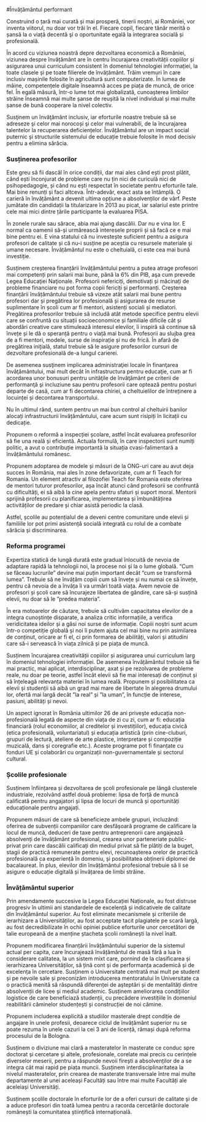 #Învățământul performant

Construind o țară mai curată și mai prosperă, tinerii noștri, ai României, vor inventa viitorul, nu doar vor trăi în el. Fiecare copil, fiecare tânăr merită o șansă la o viață decentă şi o oportunitate egală la integrarea socială și profesională.

În acord cu viziunea noastră depre dezvoltarea economică a României, viziunea despre învățământ are în centru încurajarea creativității copiilor și asigurarea unui curriculum consistent în domeniul tehnologiei informației, la toate clasele și pe toate filierele de învățământ. Trăim vremuri în care inclusiv mașinile folosite în agricultură sunt computerizate. În lumea de mâine, competențele digitale înseamnă acces pe piața de muncă, de orice fel. În egală măsură, într-o lume tot mai globalizată, cunoașterea limbilor străine înseamnă mai multe șanse de reușită la nivel individual și mai multe șanse de bună cooperare la nivel colectiv.

Susţinem un învăţământ inclusiv, iar eforturile noastre trebuie să se adreseze şi celor mai norocoși şi celor mai vulnerabili, de la încurajarea talentelor la recuperarea deficiențelor. Învățământul are un impact social puternic și structurile sistemului de educație trebuie folosite în mod decisiv pentru a elimina sărăcia.

### Susținerea profesorilor
Este greu să fii dascăl în orice condiții, dar mai ales când ești prost plătit, când ești înconjurat de probleme care nu țin nici de curiculă nici de psihopedagogie, și când nu ești respectat în societate pentru eforturile tale. Mai bine renunți și faci altceva. Într-adevăr, exact asta se întâmplă. O carieră în învățământ a devenit ultima opțiune a absolvenților de vârf. Peste jumătate din candidații la titularizare în 2013 au picat, iar salariul este printre cele mai mici dintre țările participante la evaluarea PISA.

În zonele rurale sau sărace, abia mai ajung dascălii. Dar nu e vina lor. E normal ca oamenii să-și urmărească interesele proprii și să facă ce e mai bine pentru ei. E vina statului că nu investește suficient pentru a asigura profesori de calitate și că nu-i susține pe aceștia cu resursele materiale și umane necesare. Învățământul nu este o cheltuială, ci este cea mai bună investiție.

Susținem creșterea finanțării învățământului pentru a putea atrage profesori mai competenți prin salarii mai bune, până la 6% din PIB, aşa cum prevede Legea Educaţiei Naţionale. Profesorii nefericiți, demotivați și măcinați de probleme financiare nu pot forma copii fericiți și performanți. Creșterea finanțării învățământului trebuie să vizeze atât salarii mai bune pentru profesori dar și pregătirea lor profesională și asigurarea de resurse suplimentare în școli cum ar fi mentori, asistenți sociali și mediatori.
Pregătirea profesorilor trebuie să includă atât metode specifice pentru elevii care se confruntă cu situații socioeconomice și familiale dificile cât și abordări creative care stimulează interesul elevilor, îi inspiră să continue să învețe și le dă o speranță pentru o viață mai bună. Profesorii au slujba grea de a fi mentori, modele, surse de inspirație și nu de frică. În afară de pregătirea inițială, statul trebuie să le asigure profesorilor cursuri de dezvoltare profesională de-a lungul carierei.

De asemenea susţinem implicarea administraţiei locale în finanţarea învăţământului, mai mult decât în infrastructura pentru educaţie, cum ar fi acordarea unor bonusuri pentru unităţile de învăţământ pe criterii de performanţă şi incluziune sau pentru profesorii care optează pentru posturi departe de casă, cum ar fi decontarea chiriei, a cheltuielilor de întreținere a locuinței și decontarea transportului.

Nu în ultimul rând, suntem pentru un mai bun control al cheltuirii banilor alocați infrastructurii învățământului, care acum sunt risipiți în licitații cu dedicație.

Propunem o reformă a inspecției școlare, astfel încât evaluarea profesorilor să fie una reală și eficientă. Actuala formulă, în care inspectorii sunt numiți politic, a avut o contribuție importantă la situația cvasi-falimentară a învățământului românesc.

Propunem adoptarea de modele și măsuri de la ONG-uri care au avut deja succes în România, mai ales în zone defavorizate, cum ar fi Teach for Romania. Un element atractiv al filozofiei Teach for Romania este oferirea de mentori tuturor profesorilor, așa încât atunci când profesorii se confruntă cu dificultăți, ei să aibă la cine apela pentru sfaturi și suport moral. Mentorii sprijină profesorii cu planificarea, implementarea și îmbunătățirea activităților de predare și chiar asistă periodic la clasă.

Astfel, școlile au potențialul de a deveni centre comunitare unde elevii și familiile lor pot primi asistență socială integrată cu rolul de a combate sărăcia și discriminarea.

### Reforma programei
Expertiza statică de lungă durată este gradual înlocuită de nevoia de adaptare rapidă la tehnologii noi, la procese noi și la o lume globală. “Cum se făceau lucrurile” devine mai puțin important decât “cum se transformă lumea”. Trebuie să ne învățăm copiii cum să învețe și nu numai ce să învețe, pentru că nevoia de a învăța îi va urmări toată viața. Avem nevoie de profesori și școli care să încurajeze libertatea de gândire, care să-și susțină elevii, nu doar să le ”predea materia”.

În era motoarelor de căutare, trebuie să cultivăm capacitatea elevilor de a integra cunoștințe disparate, a analiza critic informațiile, a verifica veridicitatea ideilor și a găsi noi surse de informație. Copiii noștri sunt acum într-o competiție globală și noi îi putem ajuta cel mai bine nu prin asimilarea de conținut, oricare ar fi el, ci prin formarea de abilități, valori și atitudini care să-i servească în viața zilnică și pe piața de muncă.

Susținem încurajarea creativității copiilor și asigurarea unui curriculum larg în domeniul tehnologiei informației. De asemenea învățământul trebuie să fie mai practic, mai aplicat, interdisciplinar, axat și pe rezolvarea de probleme reale, nu doar pe teorie, astfel încât elevii să fie mai interesați de conținut și să înțeleagă relevanța materiei în lumea reală. Propunem și posibilitatea ca elevii și studenții să aibă un grad mai mare de libertate în alegerea drumului lor, ofertă mai largă decât ”la real” și ”la uman”, în funcție de interese, pasiuni, abilități și nevoi.

Un aspect ignorat în România ultimilor 26 de ani privește educația non-profesională legată de aspecte din viața de zi cu zi, cum ar fi: educația financiară (rolul economiilor, al creditelor și investițiilor), educația civică (etica profesională, voluntariatul) și educația artistică (prin cine-cluburi, grupuri de lectură, ateliere de arte plastice, interpretare și compoziție muzicală, dans și coregrafie etc.). Aceste programe pot fi finanțate cu fonduri UE și colaborări cu organizații non-guvernamentale și sectorul cultural.

### Școlile profesionale
Susținem înființarea și dezvoltarea de școli profesionale pe lângă clusterele industriale, rezolvând astfel două probleme: lipsa de forță de muncă calificată pentru angajatori și lipsa de locuri de muncă și oportunități educaționale pentru angajați.

Propunem măsuri de care să beneficieze ambele grupuri, incluzând: oferirea de subvenții companiilor care desfășoară programe de calificare la locul de muncă, deduceri de taxe pentru antreprenorii care angajează absolvenți de învățământ profesional, crearea unor parteneriate public-privat prin care dascălii calificați din mediul privat să fie plătiți de la buget, stagii de practică remunerate pentru elevi, recunoașterea orelor de practică profesională ca experiență în domeniu, și posibilitatea obținerii diplomei de bacalaureat. În plus, elevilor din învățământul profesional trebuie să li se asigure o educație digitală și învățarea de limbi străine.

### Învățământul superior
Prin amendamente succesive la Legea Educației Naționale, au fost distruse progresiv în ultimii ani standardele de excelență și indicativele de calitate din învățământul superior. Au fost eliminate mecanismele și criteriile de ierarhizare a Universităților, au fost acceptate tacit plagiatele pe scară largă, au fost decredibilizate în ochii opiniei publice eforturile unor cercetători de talie europeană de a menține ștacheta școlii românești la nivel înalt.

Propunem modificarea finanțării învățământului superior de la sistemul actual per capita, care încurajează învățământul de masă fără a lua în considerare calitatea, la un sistem mixt care, pornind de la clasificarea și ierarhizarea Universităților, să țină cont și de performanța academică și de excelența în cercetare. Susținem o Universitate centrată mai mult pe student și pe nevoile sale și preconizăm introducerea mentoratului în Universitate ca o practică menită să răspundă diferenței de așteptări și de mentalități dintre absolvenții de licee și mediul academic. Susținem ameliorarea condițiilor logistice de care beneficiază studenții, cu precădere investițiile în domeniul reabilitării căminelor studențești și construcției de noi cămine.

Propunem includerea explicită a studiilor masterale drept condiție de angajare în unele profesii, deoarece ciclul de învățământ superior nu se poate rezuma în unele cazuri la cei 3 ani de licență, rămași după reforma procesului de la Bologna.

Susținem o diviziune mai clară a masteratelor în masterate ce conduc spre doctorat și cercetare și altele, profesionale, corelate mai precis cu cerințele diverselor meserii, pentru a răspunde nevoii firești a absolvenților de a se integra cât mai rapid pe piața muncii. Susținem interdisciplinaritatea la nivelul masteratelor, prin crearea de masterate transversale între mai multe departamente al unei aceleași Facultăți sau între mai multe Facultăți ale aceleiași Universități.

Susținem școlile doctorale în eforturile lor de a oferi cursuri de calitate și de a aduce profesori din toată lumea pentru a racorda cercetările doctorale românești la comunitatea științifică internațională.
